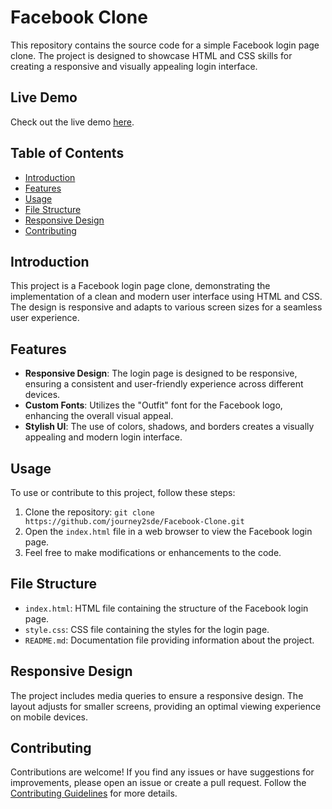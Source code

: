 # Facebook Clone

This repository contains the source code for a simple Facebook login page clone. The project is designed to showcase HTML and CSS skills for creating a responsive and visually appealing login interface.

## Live Demo
Check out the live demo [here](https://journey2sde.github.io/Facebook-Clone/).

## Table of Contents
- [Introduction](#introduction)
- [Features](#features)
- [Usage](#usage)
- [File Structure](#file-structure)
- [Responsive Design](#responsive-design)
- [Contributing](#contributing)

## Introduction
This project is a Facebook login page clone, demonstrating the implementation of a clean and modern user interface using HTML and CSS. The design is responsive and adapts to various screen sizes for a seamless user experience.

## Features
- **Responsive Design**: The login page is designed to be responsive, ensuring a consistent and user-friendly experience across different devices.
- **Custom Fonts**: Utilizes the "Outfit" font for the Facebook logo, enhancing the overall visual appeal.
- **Stylish UI**: The use of colors, shadows, and borders creates a visually appealing and modern login interface.

## Usage
To use or contribute to this project, follow these steps:

1. Clone the repository: `git clone https://github.com/journey2sde/Facebook-Clone.git`
2. Open the `index.html` file in a web browser to view the Facebook login page.
3. Feel free to make modifications or enhancements to the code.

## File Structure
- `index.html`: HTML file containing the structure of the Facebook login page.
- `style.css`: CSS file containing the styles for the login page.
- `README.md`: Documentation file providing information about the project.

## Responsive Design
The project includes media queries to ensure a responsive design. The layout adjusts for smaller screens, providing an optimal viewing experience on mobile devices.

## Contributing
Contributions are welcome! If you find any issues or have suggestions for improvements, please open an issue or create a pull request. Follow the [Contributing Guidelines](CONTRIBUTING.md) for more details.
